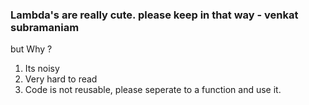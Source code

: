 ### Lambda's are really cute. please keep in that way - venkat subramaniam
but Why ?
1. Its noisy
2. Very hard to read
3. Code is not reusable, please seperate to a function and use it.

